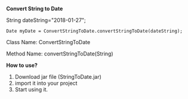 **Convert String to Date**

String dateString="2018-01-27"; 

`Date myDate = ConvertStringToDate.convertStringToDate(dateString);`

Class Name: ConvertStringToDate

Method Name: convertStringToDate(String)



**How to use?**

1. Download jar file (StringToDate.jar)
2. import it into your project
3. Start using it.

